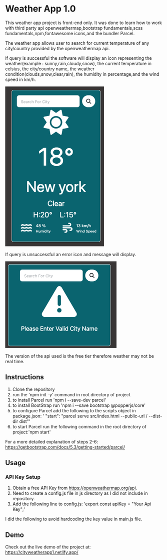 # Weather App 1.0
This weather app project is front-end only. It was done to learn how to work with third party api openweathermap,bootstrap fundamentals,scss fundamentals,npm,fontawesome icons,and the bundler Parcel.

The weather app allows user to search for current temperature of any city/country provided by the openweathermap api. 

If query is successful the software will display an icon representing the weather(example : sunny,rain,cloudy,snow), the current temperature in celsius, the city/country name, the weather condition(clouds,snow,clear,rain), the humidity in percentage,and the wind speed in km/h. 

![successful](screenshots/successful_query.png)

If query is unsuccessful an error icon and message will display.

![error](screenshots/error_msg.png)

The version of the api used is the free tier therefore weather may not be real time.

## Instructions
1. Clone the repository
2. run the 'npm init -y' command in root directory of project
3. to install Parcel run 'npm i --save-dev parcel'
4. to install BootStrap run 'npm i --save bootstrap @popperjs/core'
5. to configure Parcel add the following to the scripts object in package.json: ' "start": "parcel serve src/index.html --public-url / --dist-dir dist"' 
6. to start Parcel run the following command in the root directory of project:'npm start'

For a more detailed explanation of steps 2-6: https://getbootstrap.com/docs/5.3/getting-started/parcel/

## Usage
### API Key Setup
1. Obtain a free API Key from https://openweathermap.org/api.
2. Need to create a config.js file in js directory as I did not include in repository.
3. Add the following line to config.js: 'export const apiKey = "Your Api Key";'

I did the following to avoid hardcoding the key value in main.js file.

## Demo
Check out the live demo of the project at: https://cityweatherapp1.netlify.app/
